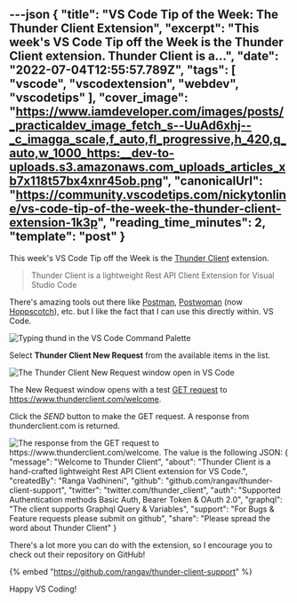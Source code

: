 ---json
{
  "title": "VS Code Tip of the Week: The Thunder Client Extension",
  "excerpt": "This week's VS Code Tip off the Week is the Thunder Client extension.   Thunder Client is a...",
  "date": "2022-07-04T12:55:57.789Z",
  "tags": [
    "vscode",
    "vscodextension",
    "webdev",
    "vscodetips"
  ],
  "cover_image": "https://www.iamdeveloper.com/images/posts/_practicaldev_image_fetch_s--UuAd6xhj--_c_imagga_scale,f_auto,fl_progressive,h_420,q_auto,w_1000_https:__dev-to-uploads.s3.amazonaws.com_uploads_articles_xb7x118t57bx4xnr45ob.png",
  "canonicalUrl": "https://community.vscodetips.com/nickytonline/vs-code-tip-of-the-week-the-thunder-client-extension-1k3p",
  "reading_time_minutes": 2,
  "template": "post"
}
---

This week's VS Code Tip off the Week is the [Thunder Client](https://marketplace.visualstudio.com/items?itemName=rangav.vscode-thunder-client) extension.

> Thunder Client is a lightweight Rest API Client Extension for Visual Studio Code

There's amazing tools out there like [Postman](https://www.postman.com/), [Postwoman](https://dev.to/liyasthomas/postwoman-is-changing-name-igp) (now [Hoppscotch](https://hoppscotch.io/)), etc. but I like the fact that I can use this directly within. VS Code.

![Typing thund in the VS Code Command Palette](https://www.iamdeveloper.com/images/posts/_uploads_articles_w3v74xjb4da0pyeixmcq.png)
 
Select **Thunder Client New Request** from the available items in the list.

![The Thunder Client New Request window open in VS Code](https://www.iamdeveloper.com/images/posts/_uploads_articles_ampt9xmx8rrm6036eg1a.png)

The New Request window opens with a test [GET request](https://developer.mozilla.org/en-US/docs/Web/HTTP/Methods/GET) to https://www.thunderclient.com/welcome.

Click the *SEND* button to make the GET request. A response from thunderclient.com is returned.

![The response from the GET request to https://www.thunderclient.com/welcome. The value is the following JSON: {
  "message": "Welcome to Thunder Client",
  "about": "Thunder Client is a hand-crafted lightweight Rest API Client extension for VS Code.",
  "createdBy": "Ranga Vadhineni",
  "github": "github.com/rangav/thunder-client-support",
  "twitter": "twitter.com/thunder_client",
  "auth": "Supported Authentication methods Basic Auth, Bearer Token & OAuth 2.0",
  "graphql": "The client supports Graphql Query & Variables",
  "support": "For Bugs & Feature requests please submit on github",
  "share": "Please spread the word about Thunder Client"
}](https://community.vscodetips.com/uploads/articles/ic9loinj56tpmh56mj6g.png)

There's a lot more you can do with the extension, so I encourage you to check out their repository on GitHub!

{% embed "https://github.com/rangav/thunder-client-support" %}

Happy VS Coding!
